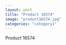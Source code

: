 ```yaml
---
layout: post
title: "Product 16574"
image: "product16574.jpg"
categories: "category1"
---
```

Product 16574
